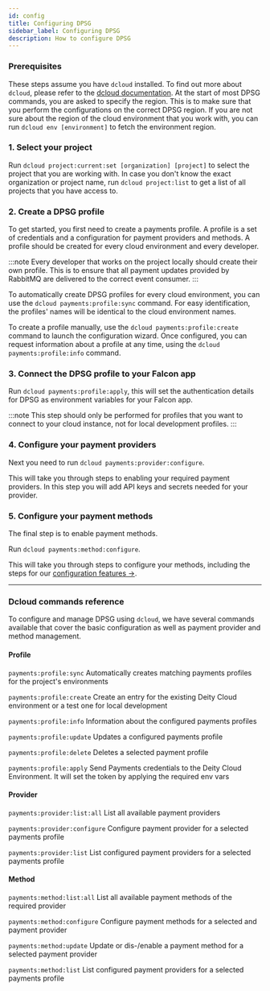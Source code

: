 ```yaml
---
id: config
title: Configuring DPSG
sidebar_label: Configuring DPSG
description: How to configure DPSG
---
```


### Prerequisites

These steps assume you have `dcloud` installed. To find out more about `dcloud`, please refer to the [dcloud documentation](/console/cloud/dcloud). At the start of most DPSG commands, you are asked to specify the region. This is to make sure that you perform the configurations on the correct DPSG region. If you are not sure about the region of the cloud environment that you work with, you can run `dcloud env [environment]` to fetch the environment region.

### 1. Select your project

Run `dcloud project:current:set [organization] [project]` to select the project that you are working with. In case you don't know the exact organization or project name, run `dcloud project:list` to get a list of all projects that you have access to.

### 2. Create a DPSG profile

To get started, you first need to create a payments profile. A profile is a set of credentials and a configuration for payment providers and methods.
A profile should be created for every cloud environment and every developer.

:::note
Every developer that works on the project locally should create their own profile. This is to ensure that all payment updates provided by RabbitMQ are delivered to the correct event consumer.
:::

To automatically create DPSG profiles for every cloud environment, you can use the `dcloud payments:profile:sync` command. For easy identification, the profiles' names will be identical to the cloud environment names.

To create a profile manually, use the `dcloud payments:profile:create` command to launch the configuration wizard.
Once configured, you can request information about a profile at any time, using the `dcloud payments:profile:info` command.

### 3. Connect the DPSG profile to your Falcon app

Run `dcloud payments:profile:apply`, this will set the authentication details for DPSG as environment variables for your Falcon app.

:::note
This step should only be performed for profiles that you want to connect to your cloud instance, not for local development profiles.
:::

### 4. Configure your payment providers

Next you need to run `dcloud payments:provider:configure`.

This will take you through steps to enabling your required payment providers. In this step you will add API keys and secrets needed for your provider.

### 5. Configure your payment methods

The final step is to enable payment methods.

Run `dcloud payments:method:configure`.

This will take you through steps to configure your methods, including the steps for our [configuration features →](/payments/methods/overview).

<hr/>

### Dcloud commands reference

To configure and manage DPSG using `dcloud`, we have several commands available that cover the basic configuration as well as payment provider and method management.

#### Profile

`payments:profile:sync`
Automatically creates matching payments profiles for the project's environments

`payments:profile:create`
Create an entry for the existing Deity Cloud environment or a test one for local development

`payments:profile:info`
Information about the configured payments profiles

`payments:profile:update`
Updates a configured payments profile

`payments:profile:delete`
Deletes a selected payment profile

`payments:profile:apply`
Send Payments credentials to the Deity Cloud Environment. It will set the token by applying the required env vars

#### Provider

`payments:provider:list:all`
List all available payment providers

`payments:provider:configure`
Configure payment provider for a selected payments profile

`payments:provider:list`
List configured payment providers for a selected payments profile

#### Method

`payments:method:list:all`
List all available payment methods of the required provider

`payments:method:configure`
Configure payment methods for a selected and payment provider

`payments:method:update`
Update or dis-/enable a payment method for a selected payment provider

`payments:method:list`
List configured payment providers for a selected payments profile

